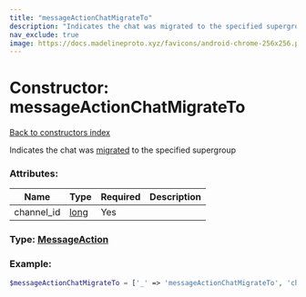 ```yaml
---
title: "messageActionChatMigrateTo"
description: "Indicates the chat was migrated to the specified supergroup"
nav_exclude: true
image: https://docs.madelineproto.xyz/favicons/android-chrome-256x256.png
---
```

# Constructor: messageActionChatMigrateTo  
[Back to constructors index](/API_docs/constructors/index.md)



Indicates the chat was [migrated](https://core.telegram.org/api/channel) to the specified supergroup

### Attributes:

| Name     |    Type       | Required | Description |
|----------|---------------|----------|-------------|
|channel\_id|[long](/API_docs/types/long.md) | Yes|



### Type: [MessageAction](/API_docs/types/MessageAction.md)


### Example:

```php
$messageActionChatMigrateTo = ['_' => 'messageActionChatMigrateTo', 'channel_id' => long];
```  
